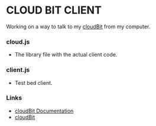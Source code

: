 # CLOUD BIT CLIENT

Working on a way to talk to my [cloudBit](http://littlebits.cc/introducing-the-cloudbit) from my computer.

### cloud.js

* The library file with the actual client code.

### client.js

* Test bed client.

### Links

* [cloudBit Documentation](http://developer.littlebitscloud.cc/)
* [cloudBit](http://littlebits.cc/introducing-the-cloudbit)